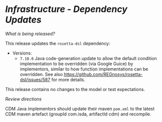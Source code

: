 # *Infrastructure - Dependency Updates*

_What is being released?_

This release updates the `rosetta-dsl` dependency:

- Versions:
  - `7.10.0` Java code-generation update to allow the default condition implementation to be overridden (via Google Guice) by implementors, similar to how function implementations can be overridden. See also https://github.com/REGnosys/rosetta-dsl/issues/587 for more details.

This release contains no changes to the model or test expectations.

_Review directions_

CDM Java implementors should update their maven `pom.xml` to the latest CDM maven artefact (groupId com.isda, artifactId cdm) and recompile.
